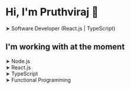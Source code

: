 # Hi, I'm Pruthviraj 👋

➤ Software Developer (React.js | TypeScript)

## I'm working with at the moment

➤ Node.js  
➤ React.js  
➤ TypeScript  
➤ Functional Programming

<!---
Earth98/Earth98 is a ✨ special ✨ repository because its `README.md` (this file) appears on your GitHub profile.
You can click the Preview link to take a look at your changes.
--->
